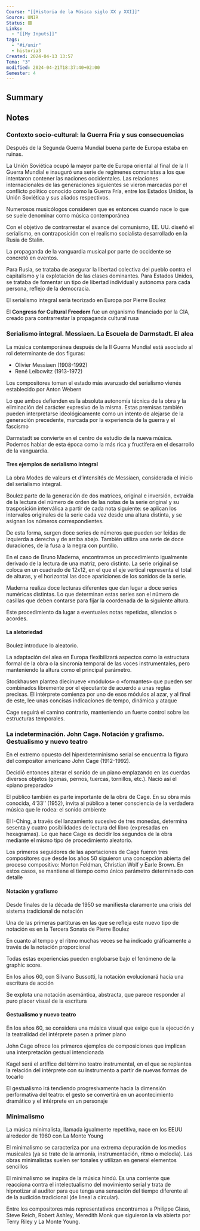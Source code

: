 ```yaml
---
Course: "[[Historia de la Música siglo XX y XXI]]"
Source: UNIR
Status: 🟥
Links:
  - "[[My Inputs]]"
tags:
  - "#i/unir"
  - historia3
Created: 2024-04-13 13:57
Tema: "3"
modified: 2024-04-21T18:37:40+02:00
Semester: 4
---
```

## Summary


## Notes

### Contexto socio-cultural: la Guerra Fría y sus consecuencias

Después de la Segunda Guerra Mundial buena parte de Europa estaba en ruinas.

La Unión Soviética ocupó la mayor parte de Europa oriental al final de la II Guerra Mundial e inauguró una serie de regímenes comunistas a los que intentaron contener las naciones occidentales. Las relaciones internacionales de las generaciones siguientes se vieron marcadas por el conflicto político conocido como la Guerra Fría, entre los Estados Unidos, la Unión Soviética y sus aliados respectivos.

Numerosos musicólogos consideren que es entonces cuando nace lo que se suele denominar como música contemporánea

Con el objetivo de contrarrestar el avance del comunismo, EE. UU. diseñó el serialismo, en contraposición con el realismo socialista desarrollado en la Rusia de Stalin.

La propaganda de la vanguardia musical por parte de occidente se concretó en eventos.

Para Rusia, se trataba de asegurar la libertad colectiva del pueblo contra el capitalismo y la explotación de las clases dominantes. Para Estados Unidos, se trataba de fomentar un tipo de libertad individual y autónoma para cada persona, reflejo de la democracia.

El serialismo integral sería teorizado en Europa por Pierre Boulez

El **Congress for Cultural Freedom** fue un organismo financiado por la CIA, creado para contrarrestar la propaganda cultural rusa

### Serialismo integral. Messiaen. La Escuela de Darmstadt. El alea

La música contemporánea después de la II Guerra Mundial está asociado al rol determinante de dos figuras:

- Olivier Messiaen (1908-1992)
- René Leibowitz (1913-1972)

Los compositores toman el estado más avanzado del serialismo vienés establecido por Anton Webern

Lo que ambos defienden es la absoluta autonomía técnica de la obra y la eliminación del carácter expresivo de la misma. Estas premisas también pueden interpretarse ideológicamente como un intento de alejarse de la generación precedente, marcada por la experiencia de la guerra y el fascismo

Darmstadt se convierte en el centro de estudio de la nueva música. Podemos hablar de esta época como la más rica y fructífera en el desarrollo de la vanguardia.

#### Tres ejemplos de serialismo integral

La obra Modes de valeurs et d’intensités de Messiaen, considerada el inicio del serialismo integral.

Boulez parte de la generación de dos matrices, original e inversión, extraída de la lectura del número de orden de las notas de la serie original y su trasposición interválica a partir de cada nota siguiente: se aplican los intervalos originales de la serie cada vez desde una altura distinta, y se asignan los números correspondientes.

De esta forma, surgen doce series de números que pueden ser leídas de izquierda a derecha y de arriba abajo. También utiliza una serie de doce duraciones, de la fusa a la negra con puntillo.

En el caso de Bruno Maderna, encontramos un procedimiento igualmente derivado de la lectura de una matriz, pero distinto. La serie original se coloca en un cuadrado de 12x12, en el que el eje vertical representa el total de alturas, y el horizontal las doce apariciones de los sonidos de la serie.

Maderna realiza doce lecturas diferentes que dan lugar a doce series numéricas distintas. Lo que determinan estas series son el número de casillas que deben contarse para fijar la coordenada de la siguiente altura. 

Este procedimiento da lugar a eventuales notas repetidas, silencios o acordes.

#### La aletoriedad

Boulez introduce lo aleatorio.

La adaptación del alea en Europa flexibilizará aspectos como la estructura formal de la obra o la sincronía temporal de las voces instrumentales, pero manteniendo la altura como el principal parámetro.

Stockhausen plantea diecinueve «módulos» o «formantes» que pueden ser combinados libremente por el ejecutante de acuerdo a unas reglas precisas. El intérprete comienza por uno de esos módulos al azar, y al final de este, lee unas concisas indicaciones de tempo, dinámica y ataque

Cage seguirá el camino contrario, manteniendo un fuerte control sobre las estructuras temporales.

### La indeterminación. John Cage. Notación y grafismo. Gestualismo y nuevo teatro

En el extremo opuesto del hiperdeterminismo serial se encuentra la figura del compositor americano John Cage (1912-1992).

Decidió entonces alterar el sonido de un piano emplazando en las cuerdas diversos objetos (gomas, pernos, tuercas, tornillos, etc.). Nació así el «piano preparado»

El público también es parte importante de la obra de Cage. En su obra más conocida, 4’33’’ (1952), invita al público a tener consciencia de la verdadera música que le rodea: el sonido ambiente

El I-Ching, a través del lanzamiento sucesivo de tres monedas, determina sesenta y cuatro posibilidades de lectura del libro (expresadas en hexagramas). Lo que hace Cage es decidir los segundos de la obra mediante el mismo tipo de procedimiento aleatorio.

Los primeros seguidores de las aportaciones de Cage fueron tres compositores que desde los años 50 siguieron una concepción abierta del proceso compositivo: Morton Feldman, Christian Wolf y Earle Brown. En estos casos, se mantiene el tiempo como único parámetro determinado con detalle

#### Notación y grafismo

Desde finales de la década de 1950 se manifiesta claramente una crisis del sistema tradicional de notación

Una de las primeras partituras en las que se refleja este nuevo tipo de notación es en la Tercera Sonata de Pierre Boulez

En cuanto al tempo y el ritmo muchas veces se ha indicado gráficamente a través de la notación proporcional

Todas estas experiencias pueden englobarse bajo el fenómeno de la graphic score.

En los años 60, con Silvano Bussotti, la notación evolucionará hacia una escritura de acción

Se explota una notación asemántica, abstracta, que parece responder al puro placer visual de la escritura

#### Gestualismo y nuevo teatro

En los años 60, se considera una música visual que exige que la ejecución y la teatralidad del intérprete pasen a primer plano

John Cage ofrece los primeros ejemplos de composiciones que implican una interpretación gestual intencionada

Kagel será el artífice del término teatro instrumental, en el que se replantea la relación del intérprete con su instrumento a partir de nuevas formas de tocarlo

El gestualismo irá tendiendo progresivamente hacia la dimensión performativa del teatro: el gesto se convertirá en un acontecimiento dramático y el intérprete en un personaje

### Minimalismo

La música minimalista, llamada igualmente repetitiva, nace en los EEUU alrededor de 1960 con La Monte Young

El minimalismo se caracteriza por una extrema depuración de los medios musicales (ya se trate de la armonía, instrumentación, ritmo o melodía). Las obras minimalistas suelen ser tonales y utilizan en general elementos sencillos

El minimalismo se inspira de la música hindú. Es una corriente que reacciona contra el intelectualismo del movimiento serial y trata de hipnotizar al auditor para que tenga una sensación del tiempo diferente al de la audición tradicional (de lineal a circular).

Entre los compositores más representativos encontramos a Philippe Glass, Steve Reich, Robert Ashley, Meredith Monk que siguieron la vía abierta por Terry Riley y La Monte Young.

